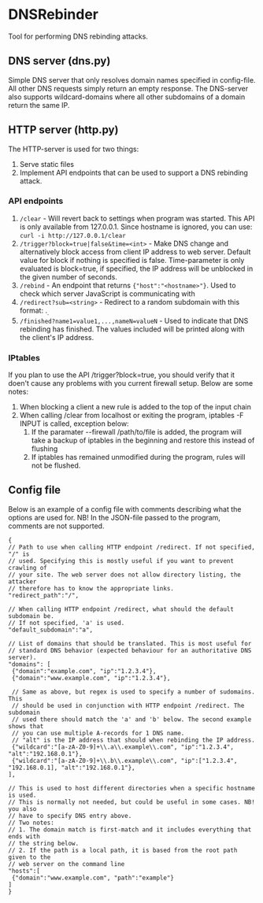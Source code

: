 # DNSRebinder

Tool for performing DNS rebinding attacks. 

## DNS server (dns.py)

Simple DNS server that only resolves domain names specified in config-file. All
other DNS requests simply return an empty response. The DNS-server also supports
wildcard-domains where all other subdomains of a domain return the same IP.

## HTTP server (http.py)

The HTTP-server is used for two things:

1. Serve static files
1. Implement API endpoints that can be used to support a DNS rebinding attack.

### API endpoints

1. `/clear` - Will revert back to settings when program was started. This API is
only available from 127.0.0.1. Since hostname is ignored, you can use:
`curl -i http://127.0.0.1/clear`
1. `/trigger?block=true|false&time=<int>` - Make DNS change and alternatively block access
from client IP address to web server. Default value for block if nothing is
specified is false. Time-parameter is only evaluated is block=true, if
specified, the IP address will be unblocked in the given number of seconds.
1. `/rebind` - An endpoint that returns `{"host":"<hostname>"}`. Used to check which
server JavaScript is communicating with
1. `/redirect?sub=<string>` - Redirect to a random subdomain with this format:
<random string>.<sub>.<root domain name>
1. `/finished?name1=value1,...,nameN=valueN` - Used to indicate that DNS rebinding
has finished. The values included will be printed along with the client's IP
address.

### IPtables

If you plan to use the API /trigger?block=true, you should verify that it doen't
cause any problems with you current firewall setup. Below are some notes:

1. When blocking a client a new rule is added to the top of the input chain
1. When calling /clear from localhost or exiting the program, iptables -F INPUT
is called, exception below:
	1. If the paramater --firewall /path/to/file is added, the program will take a
	backup of iptables in the beginning and restore this instead of flushing
	1. If iptables has remained unmodified during the program, rules will not be
	flushed.



## Config file

Below is an example of a config file with comments describing what the options
are used for. NB! In the JSON-file passed to the program, comments are not
supported.

~~~
{
// Path to use when calling HTTP endpoint /redirect. If not specified, "/" is
// used. Specifying this is mostly useful if you want to prevent crawling of
// your site. The web server does not allow directory listing, the attacker
// therefore has to know the appropriate links.
"redirect_path":"/",

// When calling HTTP endpoint /redirect, what should the default subdomain be.
// If not specified, 'a' is used.
"default_subdomain":"a",

// List of domains that should be translated. This is most useful for
// standard DNS behavior (expected behaviour for an authoritative DNS server).
"domains": [
 {"domain":"example.com", "ip":"1.2.3.4"},
 {"domain":"www.example.com", "ip":"1.2.3.4"},

 // Same as above, but regex is used to specify a number of sudomains. This
 // should be used in conjunction with HTTP endpoint /redirect. The subdomain
 // used there should match the 'a' and 'b' below. The second example shows that
 // you can use multiple A-records for 1 DNS name.
 // "alt" is the IP address that should when rebinding the IP address.
 {"wildcard":"[a-zA-Z0-9]+\\.a\\.example\\.com", "ip":"1.2.3.4", "alt":"192.168.0.1"},
 {"wildcard":"[a-zA-Z0-9]+\\.b\\.example\\.com", "ip":["1.2.3.4", "192.168.0.1], "alt":"192.168.0.1"},
],

// This is used to host different directories when a specific hostname is used.
// This is normally not needed, but could be useful in some cases. NB! you also
// have to specify DNS entry above.
// Two notes:
// 1. The domain match is first-match and it includes everything that ends with
// the string below.
// 2. If the path is a local path, it is based from the root path given to the
// web server on the command line
"hosts":[
 {"domain":"www.example.com", "path":"example"}
]
}
~~~
